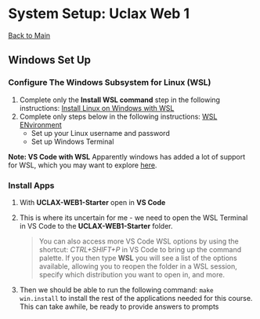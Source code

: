 # System Setup: Uclax Web 1

[Back to Main](../../README.md)

## Windows Set Up

### Configure The Windows Subsystem for Linux (WSL)

1. Complete only the **Install WSL command** step in the following instructions: <a href="https://learn.microsoft.com/en-us/windows/wsl/install" target="InstallWSL">Install Linux on Windows with WSL</a>
2. Complete only steps below in the following instructions: <a href="https://learn.microsoft.com/en-us/windows/wsl/setup/environment#set-up-your-linux-username-and-password" target="InstallWSL">WSL ENvironment</a>
    - Set up your Linux username and password
    - Set up Windows Terminal

**Note: VS Code with WSL** Apparently windows has added a lot of support for WSL, which you may want to explore <a href="https://learn.microsoft.com/en-us/windows/wsl/setup/environment#use-visual-studio-code" target="UseWSL">here</a>.

### Install Apps

1. With **UCLAX-WEB1-Starter** open in **VS Code**
2. This is where its uncertain for me - we need to open the WSL Terminal in VS Code to the **UCLAX-WEB1-Starter** folder.

    > You can also access more VS Code WSL options by using the shortcut: _CTRL+SHIFT+P_ in VS Code to bring up the command palette. If you then type **WSL** you will see a list of the options available, allowing you to reopen the folder in a WSL session, specify which distribution you want to open in, and more.

3. Then we should be able to run the following command: `make win.install` to install the rest of the applications needed for this course. This can take awhile, be ready to provide answers to prompts
